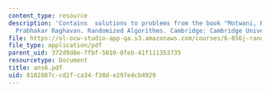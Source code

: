 ```yaml
---
content_type: resource
description: 'Contains  solutions to problems from the book "Motwani, Rajeez, and
  Prabhakar Raghavan. Randomized Algorithms. Cambridge: Cambridge University Press,1995."'
file: https://ol-ocw-studio-app-qa.s3.amazonaws.com/courses/6-856j-randomized-algorithms-fall-2002/8182887ccd2fca34f38de297e4cb4929_ans6.pdf
file_type: application/pdf
parent_uid: 372d9d6e-7fbf-5010-8feb-41f111353735
resourcetype: Document
title: ans6.pdf
uid: 8182887c-cd2f-ca34-f38d-e297e4cb4929
---
```

